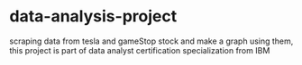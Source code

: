 # data-analysis-project 
scraping data from tesla and gameStop stock and make a graph using them, this project is part of data analyst certification specialization from IBM
